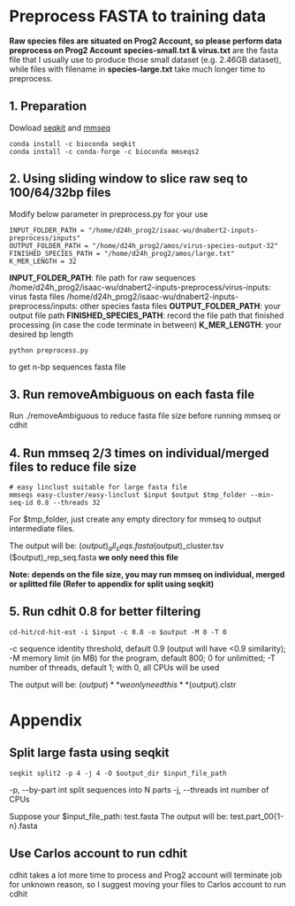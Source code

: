 # Preprocess FASTA to training data
**Raw species files are situated on Prog2 Account, so please perform data preprocess on Prog2 Account**
**species-small.txt & virus.txt** are the fasta file that I usually use to produce those small dataset (e.g. 2.46GB dataset), while files with filename in **species-large.txt** take much longer time to preprocess.

## 1. Preparation
Dowload [seqkit](https://bioinf.shenwei.me/seqkit/download/) and [mmseq](https://github.com/soedinglab/MMseqs2)
```
conda install -c bioconda seqkit
conda install -c conda-forge -c bioconda mmseqs2
```
## 2. Using sliding window to slice raw seq to 100/64/32bp files
Modify below parameter in preprocess.py for your use
```
INPUT_FOLDER_PATH = "/home/d24h_prog2/isaac-wu/dnabert2-inputs-preprocess/inputs"
OUTPUT_FOLDER_PATH = "/home/d24h_prog2/amos/virus-species-output-32"
FINISHED_SPECIES_PATH = "/home/d24h_prog2/amos/large.txt"
K_MER_LENGTH = 32
```
**INPUT_FOLDER_PATH**: file path for raw sequences
/home/d24h_prog2/isaac-wu/dnabert2-inputs-preprocess/virus-inputs: virus fasta files
/home/d24h_prog2/isaac-wu/dnabert2-inputs-preprocess/inputs: other species fasta files
**OUTPUT_FOLDER_PATH**: your output file path
**FINISHED_SPECIES_PATH**: record the file path that finished processing (in case the code terminate in between)
**K_MER_LENGTH**: your desired bp length

```
python preprocess.py
```
to get n-bp sequences fasta file

## 3. Run removeAmbiguous on each fasta file
Run ./removeAmbiguous to reduce fasta file size before running mmseq or cdhit

## 4. Run mmseq 2/3 times on individual/merged files to reduce file size
```
# easy linclust suitable for large fasta file
mmseqs easy-cluster/easy-linclust $input $output $tmp_folder --min-seq-id 0.8 --threads 32
```
For $tmp_folder, just create any empty directory for mmseq to output intermediate files.

The output will be:
($output)_all_seqs.fasta
($output)_cluster.tsv
($output)_rep_seq.fasta **we only need this file**

**Note: depends on the file size, you may run mmseq on individual, merged or splitted file (Refer to appendix for split using seqkit)**

## 5. Run cdhit 0.8 for better filtering
```
cd-hit/cd-hit-est -i $input -c 0.8 -o $output -M 0 -T 0
```
-c  sequence identity threshold, default 0.9 (output will have <0.9 similarity);
-M	memory limit (in MB) for the program, default 800; 0 for unlimitted;
-T	number of threads, default 1; with 0, all CPUs will be used

The output will be:
($output) **we only need this**
($output).clstr 

# Appendix

## Split large fasta using seqkit
```
seqkit split2 -p 4 -j 4 -O $output_dir $input_file_path
```
-p, --by-part int   split sequences into N parts
-j, --threads int   number of CPUs

Suppose your $input_file_path: test.fasta
The output will be:
test.part_00{1-n}.fasta

## Use Carlos account to run cdhit
cdhit takes a lot more time to process and Prog2 account will terminate job for unknown reason, so I suggest moving your files to Carlos account to run cdhit